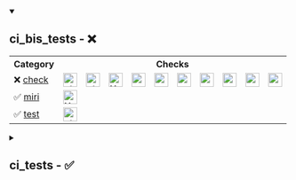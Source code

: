 <details open>
<summary><h2>
ci_bis_tests - ❌
</h2></summary>
<table><tr>
<th colspan=1 rowspan=1>
Category
</th>
<th rowspan=1 colspan=10>
Checks
</th>
</tr>
<tr>
<td rowspan=1 colspan=1>
❌ <a href=https://github.com/ForesightMiningSoftwareCorporation/ci_tests/actions/runs/8017778855/job/21919450175>
check
</a>
</td>
<td colspan=1 rowspan=1>
<a href=https://github.com/ForesightMiningSoftwareCorporation/ci_tests/actions/runs/8017778855/job/21919450175#step:15:1>
<img alt=✅ height=25px title=fmt width=25px src=https://raw.githubusercontent.com/ForesightMiningSoftwareCorporation/github/lp/better-results/green.png>
</a>
</td>
<td colspan=1 rowspan=1>
<a href=https://github.com/ForesightMiningSoftwareCorporation/ci_tests/actions/runs/8017778855/job/21919450175#step:16:1>
<img title=check src=https://raw.githubusercontent.com/ForesightMiningSoftwareCorporation/github/lp/better-results/green.png height=25px width=25px alt=✅>
</a>
</td>
<td rowspan=1 colspan=1>
<a href=https://github.com/ForesightMiningSoftwareCorporation/ci_tests/actions/runs/8017778855/job/21919450175#step:17:1>
<img src=https://raw.githubusercontent.com/ForesightMiningSoftwareCorporation/github/lp/better-results/red.png width=25px alt=❌ height=25px title=clippy>
</a>
</td>
<td colspan=1 rowspan=1>
<a href=https://github.com/ForesightMiningSoftwareCorporation/ci_tests/actions/runs/8017778855/job/21919450175#step:18:1>
<img src=https://raw.githubusercontent.com/ForesightMiningSoftwareCorporation/github/lp/better-results/gray.png width=25px height=25px alt=⏭ title=doc>
</a>
</td>
<td rowspan=1 colspan=1>
<a href=https://github.com/ForesightMiningSoftwareCorporation/ci_tests/actions/runs/8017778855/job/21919450175#step:20:1>
<img src=https://raw.githubusercontent.com/ForesightMiningSoftwareCorporation/github/lp/better-results/gray.png width=25px height=25px alt=⏭ title=deny_license>
</a>
</td>
<td colspan=1 rowspan=1>
<a href=https://github.com/ForesightMiningSoftwareCorporation/ci_tests/actions/runs/8017778855/job/21919450175#step:21:1>
<img width=25px height=25px title=deny_bans alt=⏭ src=https://raw.githubusercontent.com/ForesightMiningSoftwareCorporation/github/lp/better-results/gray.png>
</a>
</td>
<td colspan=1 rowspan=1>
<a href=https://github.com/ForesightMiningSoftwareCorporation/ci_tests/actions/runs/8017778855/job/21919450175#step:22:1>
<img src=https://raw.githubusercontent.com/ForesightMiningSoftwareCorporation/github/lp/better-results/gray.png width=25px alt=⏭ title=deny_advisories height=25px>
</a>
</td>
<td colspan=1 rowspan=1>
<a href=https://github.com/ForesightMiningSoftwareCorporation/ci_tests/actions/runs/8017778855/job/21919450175#step:23:1>
<img height=25px title=deny_sources width=25px alt=⏭ src=https://raw.githubusercontent.com/ForesightMiningSoftwareCorporation/github/lp/better-results/gray.png>
</a>
</td>
<td rowspan=1 colspan=1>
<a href=https://github.com/ForesightMiningSoftwareCorporation/ci_tests/actions/runs/8017778855/job/21919450175#step:24:1>
<img src=https://raw.githubusercontent.com/ForesightMiningSoftwareCorporation/github/lp/better-results/gray.png height=25px title=dependencies alt=⏭ width=25px>
</a>
</td>
<td colspan=1 rowspan=1>
<a href=https://github.com/ForesightMiningSoftwareCorporation/ci_tests/actions/runs/8017778855/job/21919450175#step:25:1>
<img width=25px title=publish_dryrun alt=⏭ src=https://raw.githubusercontent.com/ForesightMiningSoftwareCorporation/github/lp/better-results/gray.png height=25px>
</a>
</td>
</tr>
<tr>
<td colspan=1 rowspan=1>
✅ <a href=https://github.com/ForesightMiningSoftwareCorporation/ci_tests/actions/runs/8017778855/job/21919450743>
miri
</a>
</td>
<td rowspan=1 colspan=10>
<a href=https://github.com/ForesightMiningSoftwareCorporation/ci_tests/actions/runs/8017778855/job/21919450743#step:27:1>
<img height=25px title=miri alt=❌ width=25px src=https://raw.githubusercontent.com/ForesightMiningSoftwareCorporation/github/lp/better-results/red.png>
</a>
</td>
</tr>
<tr>
<td rowspan=1 colspan=1>
✅ <a href=https://github.com/ForesightMiningSoftwareCorporation/ci_tests/actions/runs/8017778855/job/21919450469>
test
</a>
</td>
<td colspan=10 rowspan=1>
<a href=https://github.com/ForesightMiningSoftwareCorporation/ci_tests/actions/runs/8017778855/job/21919450469#step:26:1>
<img title=tests src=https://raw.githubusercontent.com/ForesightMiningSoftwareCorporation/github/lp/better-results/green.png width=25px alt=✅ height=25px>
</a>
</td>
</tr></table>
</details>
<details>
<summary><h2>
ci_tests - ✅
</h2></summary>
<table><tr>
<th colspan=1 rowspan=1>
Category
</th>
<th colspan=10 rowspan=1>
Checks
</th>
</tr>
<tr>
<td colspan=1 rowspan=1>
✅ <a href=https://github.com/ForesightMiningSoftwareCorporation/ci_tests/actions/runs/8017778855/job/21919450175>
check
</a>
</td>
<td colspan=1 rowspan=1>
<a href=https://github.com/ForesightMiningSoftwareCorporation/ci_tests/actions/runs/8017778855/job/21919450175#step:15:1>
<img title=fmt width=25px height=25px src=https://raw.githubusercontent.com/ForesightMiningSoftwareCorporation/github/lp/better-results/green.png alt=✅>
</a>
</td>
<td rowspan=1 colspan=1>
<a href=https://github.com/ForesightMiningSoftwareCorporation/ci_tests/actions/runs/8017778855/job/21919450175#step:16:1>
<img height=25px src=https://raw.githubusercontent.com/ForesightMiningSoftwareCorporation/github/lp/better-results/green.png alt=✅ title=check width=25px>
</a>
</td>
<td colspan=1 rowspan=1>
<a href=https://github.com/ForesightMiningSoftwareCorporation/ci_tests/actions/runs/8017778855/job/21919450175#step:17:1>
<img src=https://raw.githubusercontent.com/ForesightMiningSoftwareCorporation/github/lp/better-results/green.png height=25px title=clippy alt=✅ width=25px>
</a>
</td>
<td rowspan=1 colspan=1>
<a href=https://github.com/ForesightMiningSoftwareCorporation/ci_tests/actions/runs/8017778855/job/21919450175#step:18:1>
<img height=25px alt=✅ title=doc src=https://raw.githubusercontent.com/ForesightMiningSoftwareCorporation/github/lp/better-results/green.png width=25px>
</a>
</td>
<td colspan=1 rowspan=1>
<a href=https://github.com/ForesightMiningSoftwareCorporation/ci_tests/actions/runs/8017778855/job/21919450175#step:20:1>
<img width=25px title=deny_license height=25px src=https://raw.githubusercontent.com/ForesightMiningSoftwareCorporation/github/lp/better-results/green.png alt=✅>
</a>
</td>
<td colspan=1 rowspan=1>
<a href=https://github.com/ForesightMiningSoftwareCorporation/ci_tests/actions/runs/8017778855/job/21919450175#step:21:1>
<img alt=✅ title=deny_bans src=https://raw.githubusercontent.com/ForesightMiningSoftwareCorporation/github/lp/better-results/green.png height=25px width=25px>
</a>
</td>
<td colspan=1 rowspan=1>
<a href=https://github.com/ForesightMiningSoftwareCorporation/ci_tests/actions/runs/8017778855/job/21919450175#step:22:1>
<img src=https://raw.githubusercontent.com/ForesightMiningSoftwareCorporation/github/lp/better-results/green.png width=25px title=deny_advisories height=25px alt=✅>
</a>
</td>
<td rowspan=1 colspan=1>
<a href=https://github.com/ForesightMiningSoftwareCorporation/ci_tests/actions/runs/8017778855/job/21919450175#step:23:1>
<img src=https://raw.githubusercontent.com/ForesightMiningSoftwareCorporation/github/lp/better-results/green.png height=25px title=deny_sources width=25px alt=✅>
</a>
</td>
<td rowspan=1 colspan=1>
<a href=https://github.com/ForesightMiningSoftwareCorporation/ci_tests/actions/runs/8017778855/job/21919450175#step:24:1>
<img height=25px alt=✅ src=https://raw.githubusercontent.com/ForesightMiningSoftwareCorporation/github/lp/better-results/green.png width=25px title=dependencies>
</a>
</td>
<td colspan=1 rowspan=1>
<a href=https://github.com/ForesightMiningSoftwareCorporation/ci_tests/actions/runs/8017778855/job/21919450175#step:25:1>
<img title=publish_dryrun src=https://raw.githubusercontent.com/ForesightMiningSoftwareCorporation/github/lp/better-results/green.png height=25px width=25px alt=✅>
</a>
</td>
</tr>
<tr>
<td rowspan=1 colspan=1>
✅ <a href=https://github.com/ForesightMiningSoftwareCorporation/ci_tests/actions/runs/8017778855/job/21919450743>
miri
</a>
</td>
<td rowspan=1 colspan=10>
<a href=https://github.com/ForesightMiningSoftwareCorporation/ci_tests/actions/runs/8017778855/job/21919450743#step:27:1>
<img alt=❌ height=25px src=https://raw.githubusercontent.com/ForesightMiningSoftwareCorporation/github/lp/better-results/red.png width=25px title=miri>
</a>
</td>
</tr>
<tr>
<td colspan=1 rowspan=1>
✅ <a href=https://github.com/ForesightMiningSoftwareCorporation/ci_tests/actions/runs/8017778855/job/21919450469>
test
</a>
</td>
<td colspan=10 rowspan=1>
<a href=https://github.com/ForesightMiningSoftwareCorporation/ci_tests/actions/runs/8017778855/job/21919450469#step:26:1>
<img title=tests height=25px alt=✅ width=25px src=https://raw.githubusercontent.com/ForesightMiningSoftwareCorporation/github/lp/better-results/green.png>
</a>
</td>
</tr></table>
</details>
